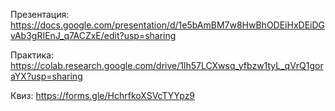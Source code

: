 Презентация: https://docs.google.com/presentation/d/1e5bAmBM7w8HwBhODEiHxDEiDGvAb3gRIEnJ_q7ACZxE/edit?usp=sharing 

Практика: https://colab.research.google.com/drive/1lh57LCXwsq_yfbzw1tyL_qVrQ1goraYX?usp=sharing

Квиз: https://forms.gle/HchrfkoXSVcTYYpz9 
